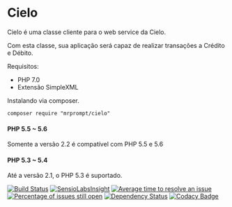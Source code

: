 Cielo
=====

Cielo é uma classe cliente para o web service da Cielo.

Com esta classe, sua aplicação será capaz de realizar transações a Crédito e Débito.

Requisitos: 

* PHP 7.0
* Extensão SimpleXML

Instalando via composer.

```
composer require "mrprompt/cielo"  
```

#### PHP 5.5 ~ 5.6
Somente a versão 2.2 é compatível com PHP 5.5 e 5.6

#### PHP 5.3 ~ 5.4
Até a versão 2.1, o PHP 5.3 é suportado.

[![Build Status](https://travis-ci.org/mrprompt/Cielo.png)](https://travis-ci.org/mrprompt/Cielo)
[![SensioLabsInsight](https://insight.sensiolabs.com/projects/78105a12-81f1-4421-bee8-0f0d73a6b828/mini.png)](https://insight.sensiolabs.com/projects/78105a12-81f1-4421-bee8-0f0d73a6b828)
[![Average time to resolve an issue](http://isitmaintained.com/badge/resolution/mrprompt/cielo.svg)](http://isitmaintained.com/project/mrprompt/cielo "Average time to resolve an issue")
[![Percentage of issues still open](http://isitmaintained.com/badge/open/mrprompt/cielo.svg)](http://isitmaintained.com/project/mrprompt/cielo "Percentage of issues still open")
[![Dependency Status](https://www.versioneye.com/user/projects/551a384e3661f134fe00002d/badge.svg?style=flat)](https://www.versioneye.com/user/projects/551a384e3661f134fe00002d)
[![Codacy Badge](https://api.codacy.com/project/badge/grade/70cb14d6f3ef41babd86477122ac6e57)](https://www.codacy.com/app/mrprompt/Cielo)
